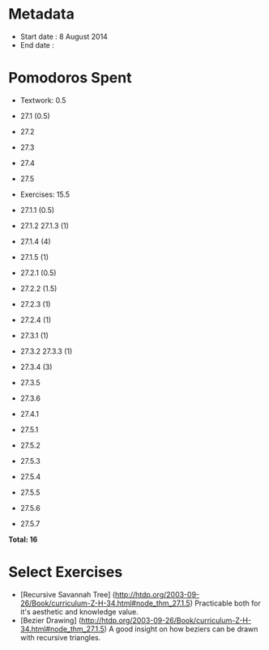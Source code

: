 Metadata
=========

- Start date : 8 August 2014
- End date :

Pomodoros Spent
===============

- Textwork: 0.5
- 27.1 (0.5)
- 27.2
- 27.3
- 27.4
- 27.5

- Exercises: 15.5
- 27.1.1 (0.5)
- 27.1.2 27.1.3 (1)
- 27.1.4 (4)
- 27.1.5 (1)
- 27.2.1 (0.5)
- 27.2.2 (1.5)
- 27.2.3 (1)
- 27.2.4 (1)
- 27.3.1 (1)
- 27.3.2 27.3.3 (1)
- 27.3.4 (3)
- 27.3.5
- 27.3.6
- 27.4.1
- 27.5.1
- 27.5.2
- 27.5.3
- 27.5.4
- 27.5.5
- 27.5.6
- 27.5.7

**Total: 16**

Select Exercises
================

- [Recursive Savannah Tree] (http://htdp.org/2003-09-26/Book/curriculum-Z-H-34.html#node_thm_27.1.5) Practicable both for it's aesthetic and knowledge value.
- [Bezier Drawing] (http://htdp.org/2003-09-26/Book/curriculum-Z-H-34.html#node_thm_27.1.5) A good insight on how beziers can be drawn with recursive triangles.